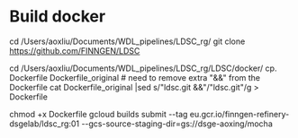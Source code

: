 
# Build docker

cd /Users/aoxliu/Documents/WDL_pipelines/LDSC_rg/
git clone https://github.com/FINNGEN/LDSC


cd  /Users/aoxliu/Documents/WDL_pipelines/LDSC_rg/LDSC/docker/
cp. Dockerfile Dockerfile_original  # need to remove extra "&&" from the Dockerfile
cat Dockerfile_original |sed s/"ldsc.git &&"/"ldsc.git"/g > Dockerfile

chmod +x Dockerfile 
gcloud builds submit --tag  eu.gcr.io/finngen-refinery-dsgelab/ldsc_rg:01  --gcs-source-staging-dir=gs://dsge-aoxing/mocha

